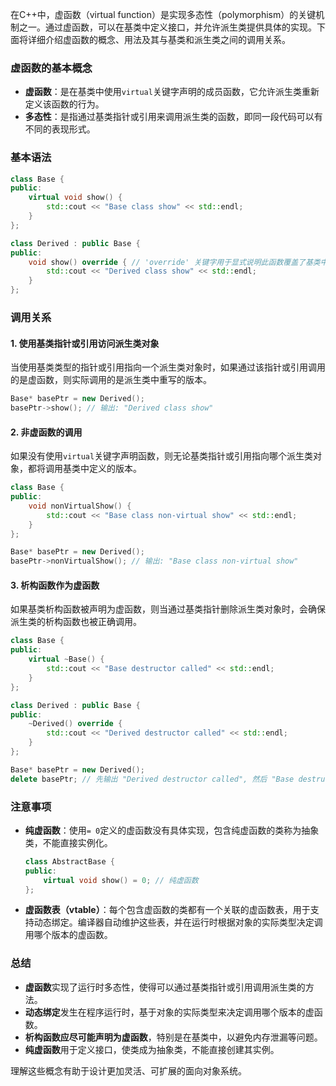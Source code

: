 在C++中，虚函数（virtual function）是实现多态性（polymorphism）的关键机制之一。通过虚函数，可以在基类中定义接口，并允许派生类提供具体的实现。下面将详细介绍虚函数的概念、用法及其与基类和派生类之间的调用关系。

### 虚函数的基本概念

- **虚函数**：是在基类中使用`virtual`关键字声明的成员函数，它允许派生类重新定义该函数的行为。
- **多态性**：是指通过基类指针或引用来调用派生类的函数，即同一段代码可以有不同的表现形式。

### 基本语法

```cpp
class Base {
public:
    virtual void show() {
        std::cout << "Base class show" << std::endl;
    }
};

class Derived : public Base {
public:
    void show() override { // 'override' 关键字用于显式说明此函数覆盖了基类中的虚函数
        std::cout << "Derived class show" << std::endl;
    }
};
```

### 调用关系

#### 1. 使用基类指针或引用访问派生类对象

当使用基类类型的指针或引用指向一个派生类对象时，如果通过该指针或引用调用的是虚函数，则实际调用的是派生类中重写的版本。

```cpp
Base* basePtr = new Derived();
basePtr->show(); // 输出: "Derived class show"
```

#### 2. 非虚函数的调用

如果没有使用`virtual`关键字声明函数，则无论基类指针或引用指向哪个派生类对象，都将调用基类中定义的版本。

```cpp
class Base {
public:
    void nonVirtualShow() {
        std::cout << "Base class non-virtual show" << std::endl;
    }
};

Base* basePtr = new Derived();
basePtr->nonVirtualShow(); // 输出: "Base class non-virtual show"
```

#### 3. 析构函数作为虚函数

如果基类析构函数被声明为虚函数，则当通过基类指针删除派生类对象时，会确保派生类的析构函数也被正确调用。

```cpp
class Base {
public:
    virtual ~Base() {
        std::cout << "Base destructor called" << std::endl;
    }
};

class Derived : public Base {
public:
    ~Derived() override {
        std::cout << "Derived destructor called" << std::endl;
    }
};

Base* basePtr = new Derived();
delete basePtr; // 先输出 "Derived destructor called", 然后 "Base destructor called"
```

### 注意事项

- **纯虚函数**：使用`= 0`定义的虚函数没有具体实现，包含纯虚函数的类称为抽象类，不能直接实例化。
  
  ```cpp
  class AbstractBase {
  public:
      virtual void show() = 0; // 纯虚函数
  };
  ```

- **虚函数表（vtable）**：每个包含虚函数的类都有一个关联的虚函数表，用于支持动态绑定。编译器自动维护这些表，并在运行时根据对象的实际类型决定调用哪个版本的虚函数。

### 总结

- **虚函数**实现了运行时多态性，使得可以通过基类指针或引用调用派生类的方法。
- **动态绑定**发生在程序运行时，基于对象的实际类型来决定调用哪个版本的虚函数。
- **析构函数应尽可能声明为虚函数**，特别是在基类中，以避免内存泄漏等问题。
- **纯虚函数**用于定义接口，使类成为抽象类，不能直接创建其实例。

理解这些概念有助于设计更加灵活、可扩展的面向对象系统。